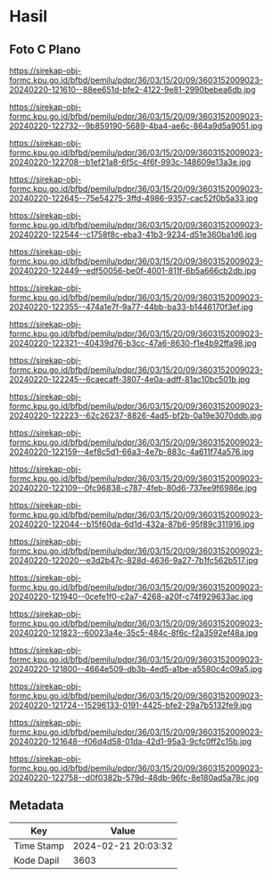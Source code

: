 # Hasil

## Foto C Plano

https://sirekap-obj-formc.kpu.go.id/bfbd/pemilu/pdpr/36/03/15/20/09/3603152009023-20240220-121610--88ee651d-bfe2-4122-9e81-2990bebea6db.jpg

https://sirekap-obj-formc.kpu.go.id/bfbd/pemilu/pdpr/36/03/15/20/09/3603152009023-20240220-122732--9b859190-5689-4ba4-ae6c-864a9d5a9051.jpg

https://sirekap-obj-formc.kpu.go.id/bfbd/pemilu/pdpr/36/03/15/20/09/3603152009023-20240220-122708--b1ef21a8-6f5c-4f6f-993c-148609e13a3e.jpg

https://sirekap-obj-formc.kpu.go.id/bfbd/pemilu/pdpr/36/03/15/20/09/3603152009023-20240220-122645--75e54275-3ffd-4986-9357-cac52f0b5a33.jpg

https://sirekap-obj-formc.kpu.go.id/bfbd/pemilu/pdpr/36/03/15/20/09/3603152009023-20240220-122544--c1758f8c-eba3-41b3-9234-d51e360ba1d6.jpg

https://sirekap-obj-formc.kpu.go.id/bfbd/pemilu/pdpr/36/03/15/20/09/3603152009023-20240220-122449--edf50056-be0f-4001-811f-6b5a666cb2db.jpg

https://sirekap-obj-formc.kpu.go.id/bfbd/pemilu/pdpr/36/03/15/20/09/3603152009023-20240220-122355--474a1e7f-9a77-44bb-ba33-b1446170f3ef.jpg

https://sirekap-obj-formc.kpu.go.id/bfbd/pemilu/pdpr/36/03/15/20/09/3603152009023-20240220-122321--40439d76-b3cc-47a6-8630-f1e4b92ffa98.jpg

https://sirekap-obj-formc.kpu.go.id/bfbd/pemilu/pdpr/36/03/15/20/09/3603152009023-20240220-122245--6caecaff-3807-4e0a-adff-81ac10bc501b.jpg

https://sirekap-obj-formc.kpu.go.id/bfbd/pemilu/pdpr/36/03/15/20/09/3603152009023-20240220-122223--62c26237-8826-4ad5-bf2b-0a19e3070ddb.jpg

https://sirekap-obj-formc.kpu.go.id/bfbd/pemilu/pdpr/36/03/15/20/09/3603152009023-20240220-122159--4ef8c5d1-66a3-4e7b-883c-4a611f74a576.jpg

https://sirekap-obj-formc.kpu.go.id/bfbd/pemilu/pdpr/36/03/15/20/09/3603152009023-20240220-122109--0fc96838-c787-4feb-80d6-737ee9f6986e.jpg

https://sirekap-obj-formc.kpu.go.id/bfbd/pemilu/pdpr/36/03/15/20/09/3603152009023-20240220-122044--b15f60da-6d1d-432a-87b6-95f89c311916.jpg

https://sirekap-obj-formc.kpu.go.id/bfbd/pemilu/pdpr/36/03/15/20/09/3603152009023-20240220-122020--e3d2b47c-828d-4636-9a27-7b1fc562b517.jpg

https://sirekap-obj-formc.kpu.go.id/bfbd/pemilu/pdpr/36/03/15/20/09/3603152009023-20240220-121940--0cefe1f0-c2a7-4268-a20f-c74f929633ac.jpg

https://sirekap-obj-formc.kpu.go.id/bfbd/pemilu/pdpr/36/03/15/20/09/3603152009023-20240220-121823--60023a4e-35c5-484c-8f6c-f2a3592ef48a.jpg

https://sirekap-obj-formc.kpu.go.id/bfbd/pemilu/pdpr/36/03/15/20/09/3603152009023-20240220-121800--4664e509-db3b-4ed5-a1be-a5580c4c09a5.jpg

https://sirekap-obj-formc.kpu.go.id/bfbd/pemilu/pdpr/36/03/15/20/09/3603152009023-20240220-121724--15296133-0191-4425-bfe2-29a7b5132fe9.jpg

https://sirekap-obj-formc.kpu.go.id/bfbd/pemilu/pdpr/36/03/15/20/09/3603152009023-20240220-121648--f06d4d58-01da-42d1-95a3-9cfc0ff2c15b.jpg

https://sirekap-obj-formc.kpu.go.id/bfbd/pemilu/pdpr/36/03/15/20/09/3603152009023-20240220-122758--d0f0382b-579d-48db-96fc-8e180ad5a78c.jpg


## Metadata

| Key        | Value               |
| ---------- | ------------------- |
| Time Stamp | 2024-02-21 20:03:32 |
| Kode Dapil | 3603                |



